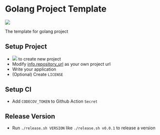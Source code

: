 # Golang Project **Template**

![](https://res.cloudinary.com/digf90pwi/image/upload/v1581731174/1_8bPiDNL1K1ZdK9O_T5IVKw_xshtjh.png)

The template for golang project

## Setup Project

* [![](https://res.cloudinary.com/digf90pwi/image/upload/c_scale,r_14,w_98/a_0/v1581731363/%E6%8D%95%E8%8E%B7_iqiuwl.png)](https://github.com/Soontao/go-project-template/generate) to create new project
* Modify [info.repository_url](./chglog) as your own project url
* Write your application
* (Optional) Create `LICENSE`

## Setup CI

* Add `CODECOV_TOKEN` to Github Action `Secret`

## Release Version

* Run `./release.sh VERSION` like `./release.sh v0.0.1` to release a version
